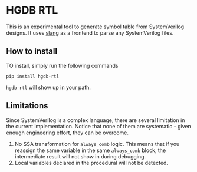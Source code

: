 # HGDB RTL
This is an experimental tool to generate symbol table from SystemVerilog designs.
It uses [slang](https://github.com/MikePopoloski/slang) as a frontend to parse any SystemVerilog files.

## How to install
TO install, simply run the following commands

```
pip install hgdb-rtl
```

`hgdb-rtl` will show up in your path.

## Limitations
Since SystemVerilog is a complex language, there are several limitation in the current implementation.
Notice that none of them are systematic - given enough engineering effort, they can be overcome.

1. No SSA transformation for `always_comb` logic. This means that if you reassign the same variable
   in the same `always_comb` block, the intermediate result will not show in during debugging.
2. Local variables declared in the procedural will not be detected.
